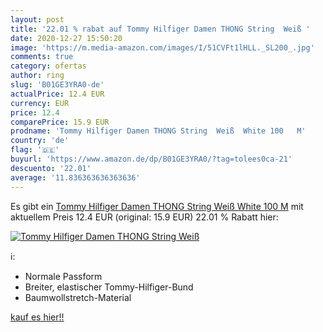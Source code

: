 ```yaml
---
layout: post
title: '22.01 % rabat auf Tommy Hilfiger Damen THONG String  Weiß '
date: 2020-12-27 15:50:20
image: 'https://m.media-amazon.com/images/I/51CVFt1lHLL._SL200_.jpg'
comments: true
category: ofertas
author: ring
slug: 'B01GE3YRA0-de'
actualPrice: 12.4 EUR
currency: EUR
price: 12.4
comparePrice: 15.9 EUR
prodname: 'Tommy Hilfiger Damen THONG String  Weiß  White 100   M'
country: 'de'
flag: '🇩🇪'
buyurl: 'https://www.amazon.de/dp/B01GE3YRA0/?tag=tolees0ca-21'
descuento: '22.01'
average: '11.836363636363636'
---
```


Es gibt ein [Tommy Hilfiger Damen THONG String  Weiß  White 100   M](https://www.amazon.de/dp/B01GE3YRA0/?tag=tolees0ca-21) mit aktuellem Preis 12.4 EUR (original: 15.9 EUR) 22.01 % Rabatt hier:

[![Tommy Hilfiger Damen THONG String  Weiß ](https://m.media-amazon.com/images/I/51CVFt1lHLL._SL200_.jpg)](https://www.amazon.de/dp/B01GE3YRA0/?tag=tolees0ca-21)

ℹ️:

- Normale Passform
- Breiter, elastischer Tommy-Hilfiger-Bund
- Baumwollstretch-Material

[kauf es hier!!](https://www.amazon.de/dp/B01GE3YRA0/?tag=tolees0ca-21)
